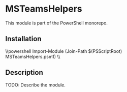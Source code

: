 # MSTeamsHelpers

This module is part of the PowerShell monorepo.

## Installation

\\\powershell
Import-Module (Join-Path $(PSScriptRoot) MSTeamsHelpers.psm1)
\\\

## Description

TODO: Describe the module.
